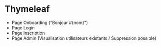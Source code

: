 # Thymeleaf

- Page Onboarding ("Bonjour #{nom}")
- Page Login
- Page Inscription
- Page Admin (Visualisation utilisateurs existants / Suppression possible)


